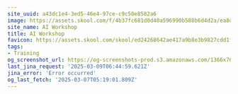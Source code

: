 ```yaml
---
site_uuid: a43dc1e4-3ed5-46e4-97ce-c9c50e8582a6
image: https://assets.skool.com/f/4b37fc681d0d40a596990b588b6d4d2a/ea8d365cc54044b790a978ec5464c4995a86f32ec3f34da08d3c8c0a1540ffef
site_name: AI Workshop
title: AI Workshop
favicon: https://assets.skool.com/skool/ed24268642ae417a9b8e3b9827cdd1fd.ico
tags:
- Training
og_screenshot_url: https://og-screenshots-prod.s3.amazonaws.com/1366x768/80/false/1d3b73a72099128c63c2eea5f2e52fa4597d4938c06d90fe1a55e288e5716c92.jpeg
last_jina_request: '2025-03-09T06:44:59.621Z'
jina_error: 'Error occurred'
og_last_fetch: '2025-03-07T05:19:01.809Z'
---
```


